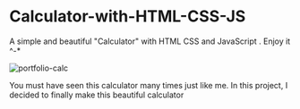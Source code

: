 # Calculator-with-HTML-CSS-JS
A simple and beautiful "Calculator" with HTML CSS and  JavaScript . Enjoy it ^-*


![portfolio-calc](https://user-images.githubusercontent.com/112012214/195877984-30fbb104-eff8-40e1-963f-9434c270c164.PNG)


You must have seen this calculator many times just like me. In this project, I decided to finally make this beautiful calculator
